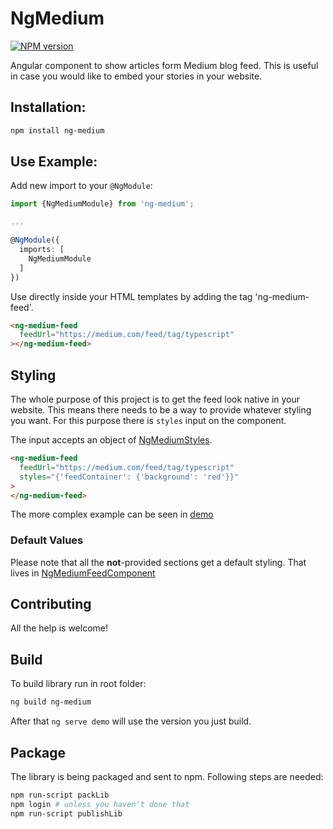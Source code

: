 # NgMedium

<span class="badge-npmversion"><a href="https://npmjs.org/package/ng-medium" title="View this project on NPM"><img src="https://img.shields.io/npm/v/ng-medium.svg?color=green" alt="NPM version" /></a></span>

Angular component to show articles form Medium blog feed. This is useful in case you would like to embed your stories in your website.

## Installation:

```bash
npm install ng-medium
```

## Use Example:

Add new import to your `@NgModule`:

```typescript
import {NgMediumModule} from 'ng-medium';

...

@NgModule({
  imports: [
    NgMediumModule
  ]
})
```

Use directly inside your HTML templates by adding the tag 'ng-medium-feed'.

```html
<ng-medium-feed
  feedUrl="https://medium.com/feed/tag/typescript"
></ng-medium-feed>
```

## Styling

The whole purpose of this project is to get the feed look native in your website. This means there needs to be a way to provide whatever styling you want. For this purpose there is `styles` input on the component.

The input accepts an object of [NgMediumStyles](https://github.com/pschoffer/ng-medium/blob/master/projects/ng-medium/src/lib/models/ngMediumStyles.ts).

```html
<ng-medium-feed
  feedUrl="https://medium.com/feed/tag/typescript"
  styles="{'feedContainer': {'background': 'red'}}"
>
</ng-medium-feed>
```

The more complex example can be seen in [demo](https://github.com/pschoffer/ng-medium/blob/f75cfe38e2dbee3aba969ae1b5141b4f25d1c07a/projects/demo/src/app/app.component.ts#L13)

### Default Values

Please note that all the **not**-provided sections get a default styling. That lives in [NgMediumFeedComponent](https://github.com/pschoffer/ng-medium/blob/f75cfe38e2dbee3aba969ae1b5141b4f25d1c07a/projects/ng-medium/src/lib/components/ng-medium-feed.component.ts#L42)

## Contributing

All the help is welcome!

## Build

To build library run in root folder:

```bash
ng build ng-medium
```

After that `ng serve demo` will use the version you just build.

## Package

The library is being packaged and sent to npm. Following steps are needed:

```bash
npm run-script packLib
npm login # unless you haven't done that
npm run-script publishLib
```

